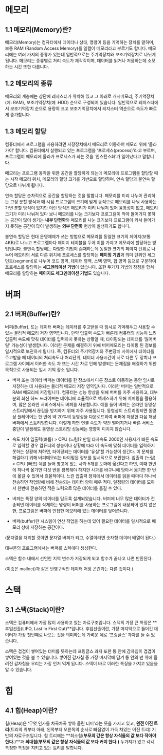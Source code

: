 
# 메모리
## 1.1 메모리(Memory)란?

메모리(Memory)는 컴퓨터에서 데이터나 상태, 명령어 등을 기억하는 장치를 말하며, 보통 RAM (Random Access Memory)를 일컬어 메모리라고 부르기도 합니다. 메모리에는 여러 가지의 종류가 있는데 일반적으로는 주기억장치와 보조기억장치로 나뉘게 됩니다. 메모리는 종류별로 처리 속도가 제각각이며, 데이터를 읽거나 저장하는데 소모하는 시간 또한 다릅니다.

## 1.2 메모리의 종류

메모리의 계층에는 상단에 레지스터가 위치해 있고 그 아래로 캐시메모리, 주기억장치(예: RAM), 보조기억장치(예 :HDD) 순으로 구성되어 있습니다. 일반적으로 레지스터에서 보조기억장치 순으로 용량이 크고 보조기억장치에서 레지스터 역순으로 속도가 빠르게 증가합니다.

## 1.3 메모리 할당

컴퓨터에서 프로그램을 사용하려면 저장장치에서 메모리로 이동하여 메모리 위에 ‘올라가야’ 합니다. 컴퓨터에서 실행되고 있는 프로그램을 ‘프로세스(process)’라고 부르며, 프로그램이 메모리에 올라가 프로세스가 되는 것을 ‘인스턴스화’가 일어났다고 말합니다.

메모리는 프로그램 동작을 위한 공간을 할당하게 되는데 메모리에 프로그램을 할당할 때는 시작 메모리 위치, 메모리의 할당 크기를 기반으로 할당하며, 연속 할당과  불연속 할당으로 나뉘게 됩니다.

연속 할당은 순차적으로 공간을 할당하는 것을 말합니다. 메모리를 미리 나누어 관리하는 고정 분할 방식과 매 시점 프로그램의 크기에 맞게 동적으로 메모리를 나눠 사용하는 가변 분할 방식이 있지만 이런 방식은 메모리가 미리 나눠져 있어 융통성이 없고, 메모리 크기가 미리 나눠져 있다 보니 메모리를 나눈 크기보다 프로그램이 작아 들어가지 못하는 공간이 많이 생기는 **내부 단편화**와 메모리를 나눈 크기보다 프로그램이 커서 들어가지 못하는 공간이 많이 발생하는 **외부 단편화** 현상이 발생하기도 합니다.

불연속 할당은 현대 운영체제가 쓰는 방법으로 메모리를 동일한 크기의 페이지(보통 4KB)로 나누고 프로그램마다 페이지 테이블을 두어 이를 가지고 메모리에 할당하는 방법입니다. 불연속 할당에는 다양한 기법이 존재하는데 동일한 크기의 페이지 단위로 나누어 메모리의 서로 다른 위치에 프로세스를 할당하는 **페이징 기법**과 의미 단위인 세그먼트(segment)로 나누어 코드 영역, 데이터 영역, 스택 영역, 힙 영역 등으로 구분하여 프로세스를 할당하는  **세그멘테이션 기법**이 있습니다. 또한 두가지 기법의 장점을 합쳐 메모리를 할당하는 **페이지드 세그멘테이션 기법**도 있습니다.

# 버퍼

## 2.1 버퍼(Buffer)란?

버퍼(Buffer), 또는 데이터 버퍼는 데이터를 주고받을 때 임시로 기억해두고 사용할 수 있는 물리적 메모리 저장 영역입니다.
만약 입출력 속도가 빠른데 컴퓨터의 성능이 느려 입출력 속도에 맞춰 데이터를 입력하지 못하는 상황일 때, 타이핑되는 데이터를 ‘잃어버릴’ 가능성이 발생합니다. 이러한 문제를 해결하기 위해 버퍼메모리는 타이핑 된 정보를 일시적으로 보관하게 됩니다. 즉, 컴퓨터의 주기억장치와 주변장치 사이에서 데이터를 주고받을 때 데이터의 처리속도나 처리단위, 데이터 사용시간이 서로 다른 두 장치나 프로그램 사이에서 이러한 속도 차 또는 시간 차로 인해 발생되는 문제점을 해결하기 위한 목적으로 사용되는 임시 기억 장소 입니다.



 - 버퍼 또는 데이터 버퍼는 데이터를 한 장소에서 다른 장소로 이동하는 동안 임시로 저장하는 데 사용되는 물리적 메모리 저장 영역입니다. 이러한 버퍼는 일반적으로 RAM 메모리에 저장됩니다. 컴퓨터는 성능 향상을 위해 버퍼를 자주 사용하고, 대부분의 최신 하드 드라이브는 데이터에 효율적으로 액세스하기 위해 버퍼링을 활용하며, 많은 온라인 서비스에서도 버퍼를 사용합니다. 예를 들어 버퍼는 온라인 동영상 스트리밍에서 끊김을 방지하기 위해 자주 사용됩니다. 동영상이 스트리밍되면 동영상 플레이어는 한 번에 약 20%의 동영상을 다운로드하여 버퍼에 저장한 다음 해당 버퍼에서 스트리밍합니다. 이렇게 하면 연결 속도가 약간 떨어지거나 빠른 서비스 중단이 발생해도 동영상 스트리밍 성능에는 영향이 미치지 않습니다.

 - 속도 차이
입출력(빠름) > CPU (느림)?
만일 타자속도 2000인 사용자가 빠른 속도로 입력할 경우
컴퓨터의 성능이나 상황에 따라 이 속도에 맞춰 데이터를 입력하지 못하는 상황에 처하면, 타이핑되는 데이터를 ‘유실'할 가능성이 생긴다.
이 문제를 해결하기 위해 버퍼메모리는 타이핑된 정보를 일시적으로 보관한다.
입출력 (느림) < CPU (빠름)
예를 들어 창고에 있는 사과 5개를 도마에 옮긴다고 하면, 이때 한번에 하나씩 옮기면 다섯 번을 왕복해야 하지만 사과를 바구니에 담아서 옮기면 한 번에 옮길 수 있어서 효율적이다.
느린 입출력 장치에서 데이터를 읽을 때마다 하나씩 전송하면 작업량에 비해 전송되는 데이터 양이 매우 적다.
일정량의 데이터를 모아서 한번에 전송하면 적은 노력으로 많은 데이터를 옮길 수 있다.

 - 버퍼는 특정 양의 데이터를 담도록 설계되었습니다. 버퍼에 너무 많은 데이터가 전송되면 데이터를 삭제하는 명령이 버퍼를 사용하는 프로그램에 내장되어 있지 않은 한, 프로그램은 버퍼에 인접한 메모리에 있는 데이터를 덮어씁니다.

 - 버퍼(buffer)란
시스템이 연산 작업을 하는데 있어 필요한 데이터를 일시적으로 메모리 상에 저장하는 공간이다.

(문자열을 처리할 것이면 문자열 버퍼가 되고, 수열이라면 숫자형 데이터 배열이 된다.)

대부분의 프로그램에서는 버퍼를 스텍에다 생성한다.

스텍은 함수 내에서 선언한 지역 변수가 저장되게 되고 함수가 끝나고 나면 반환된다.

(이것은 malloc()과 같은 반영구적인 데이터 저장 곤간과는 다른 것이다.)



# 스택

## 3.1 스택(Stack)이란?

스택은 컴퓨터에서 가장 많이 사용하고 있는 자료구조입니다. 스택의 가장 큰 특징은 **후입선출(LIFO, Last In First Out)**입니다. 후입선출이란, 가장 마지막으로 들어간 데이터가 가장 첫번째로 나오는 것을 의미하는데 가벼운 예로 ‘프링글스’ 과자를 들 수 있습니다.

스택은 겹겹이 쌓여있는 더미를 뜻하는데 프링글스 과자 또한 통 안에 감자칩이 겹겹이 쌓여있는 것을 볼 수 있습니다. 쌓여진 감자칩 중 가장 마지막에 담겨 통 안의 맨 위에 올려진 감자칩을 우리는 가장 먼저 먹게 됩니다. 스택이 바로 이러한 특징을 가지고 있음을 알 수 있습니다.


# 힙

## 4.1 힙(Heap)이란?

힙(Heap)은 ‘무엇 인가를 차곡차곡 쌓아 올린 더미’라는 뜻을 가지고 있고, **완전 이진 트리**(트리의 위부터 아래, 왼쪽부터 오른쪽의 순서로 빠짐없이 가득 차있는 이진 트리) 기반의 자료구조입니다. 힙 트리에는 **최소힙(**부모의 값은 항상 자식들의 값 보다 작아야 한다.**)**과 **최대힙(**부모의 값은 항상 자식들의 값 보다 커야 한다.**)** 두가지가 있고 각각 특정한 특징을 지키고 있는 트리를 말합니다.